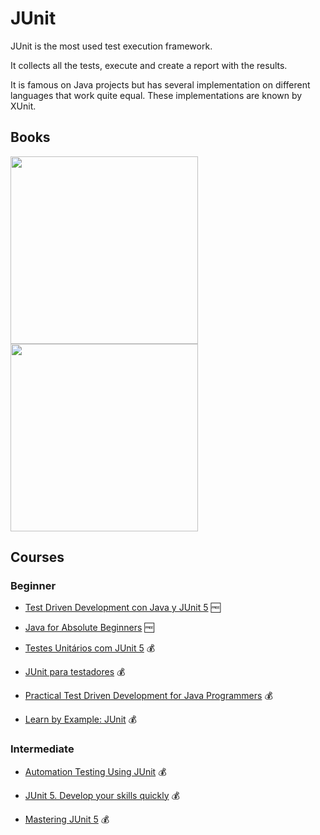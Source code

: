 # JUnit

JUnit is the most used test execution framework.

It collects all the tests, execute and create a report with the results.

It is famous on Java projects but has several implementation on different languages that work quite equal. These implementations are known by XUnit.

## Books

[<img src="https://images-na.ssl-images-amazon.com/images/P/B00VXT0ZA2.01.L.jpg" height="300"/>](https://www.amazon.com/Pragmatic-Unit-Testing-Java-JUnit/dp/1941222595) [<img src="https://images-na.ssl-images-amazon.com/images/I/41mTVA2FhbL._SX397_BO1,204,203,200_.jpg" height="300"/>](https://www.amazon.com/JUnit-Action-Catalin-Tudose-ebook-dp-B09781KDZG/dp/B09781KDZG)

## Courses

### Beginner

- [Test Driven Development con Java y JUnit 5](https://www.udemy.com/course/testdrivendevelopment/) 🆓

- [Java for Absolute Beginners](https://www.udemy.com/course/java-for-absolute-beginners-c/) 🆓

- [Testes Unitários com JUnit 5](https://www.udemy.com/course/testes-unitarios-com-junit-5/) 💰

- [JUnit para testadores](https://www.udemy.com/course/junit-para-testadores/) 💰

- [Practical Test Driven Development for Java Programmers](https://www.udemy.com/course/practical-test-driven-development-for-java-programmers/) 💰

- [Learn by Example: JUnit](https://www.udemy.com/course/learn-by-example-junit/) 💰

### Intermediate

- [Automation Testing Using JUnit](https://www.udemy.com/course/automation-testing-using-junit/) 💰

- [JUnit 5. Develop your skills quickly](https://www.udemy.com/course/junit-java-unit-testing/) 💰

- [Mastering JUnit 5](https://www.udemy.com/course/mastering-junit-5/) 💰
